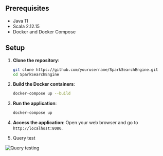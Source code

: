 ## Prerequisites
- Java 11
- Scala 2.12.15
- Docker and Docker Compose

## Setup

1. **Clone the repository**:
   ```sh
   git clone https://github.com/yourusername/SparkSearchEngine.git
   cd SparkSearchEngine

2. **Build the Docker containers**:
    ```sh
    docker-compose up --build
    ```

3. **Run the application**:
    ```sh
    docker-compose up
    ```

4. **Access the application**:
    Open your web browser and go to `http://localhost:8080`.

5. Query test

![Query testing](https://github.com/user-attachments/assets/06212782-3652-4670-9cd3-7c00cf9dc8d3)